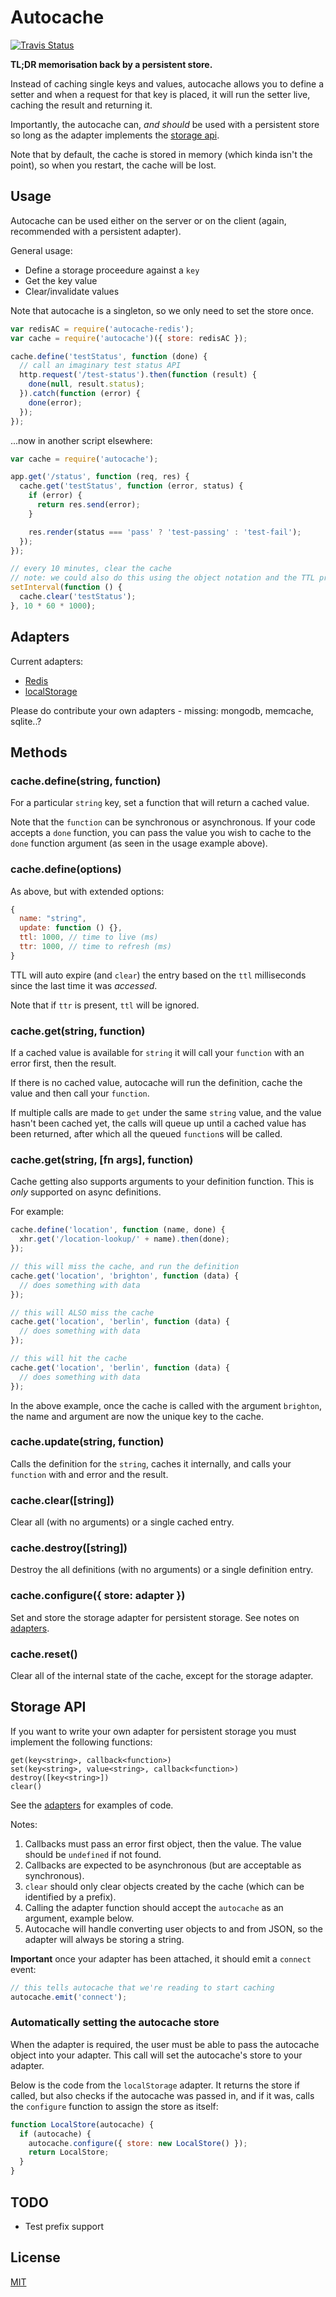 # Autocache

[![Travis Status](https://travis-ci.org/remy/autocache.svg?branch=master)](https://travis-ci.org/remy/autocache)

**TL;DR memorisation back by a persistent store.**

Instead of caching single keys and values, autocache allows you to define a setter and when a request for that key is placed, it will run the setter live, caching the result and returning it.

Importantly, the autocache can, *and should* be used with a persistent store so long as the adapter implements the [storage api](#storage-api).

Note that by default, the cache is stored in memory (which kinda isn't the point), so when you restart, the cache will be lost.

## Usage

Autocache can be used either on the server or on the client (again, recommended with a persistent adapter).

General usage:

- Define a storage proceedure against a `key`
- Get the key value
- Clear/invalidate values

Note that autocache is a singleton, so we only need to set the store once.

```js
var redisAC = require('autocache-redis');
var cache = require('autocache')({ store: redisAC });

cache.define('testStatus', function (done) {
  // call an imaginary test status API
  http.request('/test-status').then(function (result) {
    done(null, result.status);
  }).catch(function (error) {
    done(error);
  });
});
```

...now in another script elsewhere:

```js
var cache = require('autocache');

app.get('/status', function (req, res) {
  cache.get('testStatus', function (error, status) {
    if (error) {
      return res.send(error);
    }

    res.render(status === 'pass' ? 'test-passing' : 'test-fail');
  });
});

// every 10 minutes, clear the cache
// note: we could also do this using the object notation and the TTL property
setInterval(function () {
  cache.clear('testStatus');
}, 10 * 60 * 1000);
```

## Adapters

Current adapters:

* [Redis](https://www.npmjs.com/package/autocache-redis)
* [localStorage](https://www.npmjs.com/package/autocache-localstorage)

Please do contribute your own adapters - missing: mongodb, memcache, sqlite..?

## Methods

### cache.define(string, function)

For a particular `string` key, set a function that will return a cached value.

Note that the `function` can be synchronous or asynchronous. If your code accepts a `done` function, you can pass the value you wish to cache to the `done` function argument (as seen in the usage example above).

### cache.define(options)

As above, but with extended options:

```js
{
  name: "string",
  update: function () {},
  ttl: 1000, // time to live (ms)
  ttr: 1000, // time to refresh (ms)
}
```

TTL will auto expire (and `clear`) the entry based on the `ttl` milliseconds since the last time it was *accessed*.

Note that if `ttr` is present, `ttl` will be ignored.

### cache.get(string, function)

If a cached value is available for `string` it will call your `function` with an error first, then the result.

If there is no cached value, autocache will run the definition, cache the value and then call your `function`.

If multiple calls are made to `get` under the same `string` value, and the value hasn't been cached yet, the calls will queue up until a cached value has been returned, after which all the queued `function`s will be called.

### cache.get(string, [fn args], function)

Cache getting also supports arguments to your definition function. This is *only* supported on async definitions.

For example:

```js
cache.define('location', function (name, done) {
  xhr.get('/location-lookup/' + name).then(done);
});

// this will miss the cache, and run the definition
cache.get('location', 'brighton', function (data) {
  // does something with data
});

// this will ALSO miss the cache
cache.get('location', 'berlin', function (data) {
  // does something with data
});

// this will hit the cache
cache.get('location', 'berlin', function (data) {
  // does something with data
});
```

In the above example, once the cache is called with the argument `brighton`, the name and argument are now the unique key to the cache.

### cache.update(string, function)

Calls the definition for the `string`, caches it internally, and calls your `function` with and error and the result.

### cache.clear([string])

Clear all (with no arguments) or a single cached entry.

### cache.destroy([string])

Destroy the all definitions (with no arguments) or a single definition entry.

### cache.configure({ store: adapter })

Set and store the storage adapter for persistent storage. See notes on [adapters](#apaters).

### cache.reset()

Clear all of the internal state of the cache, except for the storage adapter.

## Storage API

If you want to write your own adapter for persistent storage you must implement the following functions:

```text
get(key<string>, callback<function>)
set(key<string>, value<string>, callback<function>)
destroy([key<string>])
clear()
```

See the [adapters](https://github.com/remy/autocache/tree/master/adapters) for examples of code.

Notes:

1. Callbacks must pass an error first object, then the value. The value should be `undefined` if not found.
2. Callbacks are expected to be asynchronous (but are acceptable as synchronous).
3. `clear` should only clear objects created by the cache (which can be identified by a prefix).
4. Calling the adapter function should accept the `autocache` as an argument, example below.
5. Autocache will handle converting user objects to and from JSON, so the adapter will always be storing a string.

**Important** once your adapter has been attached, it should emit a `connect` event:

```js
// this tells autocache that we're reading to start caching
autocache.emit('connect');
```

### Automatically setting the autocache store

When the adapter is required, the user must be able to pass the autocache object into your adapter. This call will set the autocache's store to your adapter.

Below is the code from the `localStorage` adapter. It returns the store if called, but also checks if the autocache was passed in, and if it was, calls the `configure` function to assign the store as itself:

```js
function LocalStore(autocache) {
  if (autocache) {
    autocache.configure({ store: new LocalStore() });
    return LocalStore;
  }
}
```

## TODO

- Test prefix support

## License

[MIT](http://rem.mit-license.org)